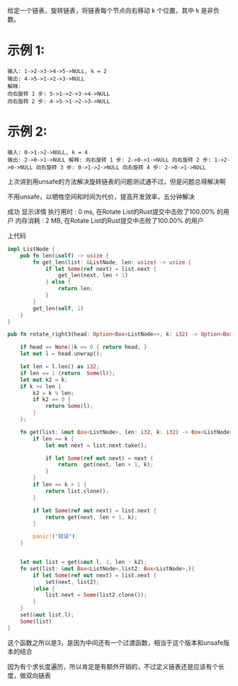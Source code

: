 给定一个链表，旋转链表，将链表每个节点向右移动 k 个位置，其中 k 是非负数。

# 示例 1:
```
输入: 1->2->3->4->5->NULL, k = 2
输出: 4->5->1->2->3->NULL
解释:
向右旋转 1 步: 5->1->2->3->4->NULL
向右旋转 2 步: 4->5->1->2->3->NULL
```
# 示例 2:
```
输入: 0->1->2->NULL, k = 4
输出: 2->0->1->NULL 解释: 向右旋转 1 步: 2->0->1->NULL 向右旋转 2 步: 1->2->0->NULL 向右旋转 3 步: 0->1->2->NULL 向右旋转 4 步: 2->0->1->NULL
```
上次讲到用unsafe的方法解决旋转链表的问题测试通不过，但是问题总得解决啊

不用unsafe，以牺牲空间和时间为代价，提高开发效率，五分钟解决

成功
显示详情 
执行用时 : 0 ms, 在Rotate List的Rust提交中击败了100.00% 的用户
内存消耗 : 2 MB, 在Rotate List的Rust提交中击败了100.00% 的用户

上代码
```rust
impl ListNode {
    pub fn len(&self) -> usize {
        fn get_len(list: &ListNode, len: usize) -> usize {
            if let Some(ref next) = list.next {
                get_len(next, len + 1)
            } else {
                return len;
            }
        }
        get_len(self, 1)
    }
}
```
```rust
pub fn rotate_right3(head: Option<Box<ListNode>>, k: i32) -> Option<Box<ListNode>> {

    if head == None||k == 0 { return head; }
    let mut l = head.unwrap();

    let len = l.len() as i32;
    if len == 1 {return  Some(l)};
    let mut k2 = k;
    if k >= len {
        k2 = k % len;
        if k2 == 0 {
            return Some(l);
        }
    };

    fn get(list: &mut Box<ListNode>, len: i32, k: i32) -> Box<ListNode> {
        if len == k {
            let mut next = list.next.take();

            if let Some(ref mut next) = next {
                return  get(next, len + 1, k);
            }
        }
        if len == k + 1 {
            return list.clone();
        }

        if let Some(ref mut next) = list.next {
            return get(next, len + 1, k);
        }

        panic!("错误")
    }


    let mut list = get(&mut l, 1, len - k2);
    fn set(list: &mut Box<ListNode>,list2: Box<ListNode>,){
        if let Some(ref mut next) = list.next {
            set(next, list2);
        }else {
            list.next = Some(list2.clone());
        }
    }
    set(&mut list,l);
    Some(list)
}
```
这个函数之所以是3，是因为中间还有一个过渡函数，相当于这个版本和unsafe版本的结合

因为有个求长度遍历，所以肯定是有额外开销的，不过定义链表还是应该有个长度，做双向链表